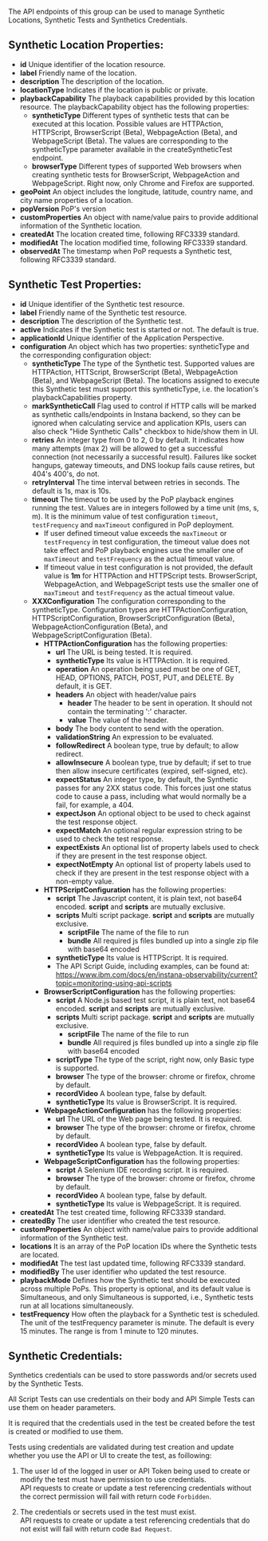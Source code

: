 The API endpoints of this group can be used to manage Synthetic Locations, Synthetic Tests and Synthetics Credentials. 

## Synthetic Location Properties:
- **id** Unique identifier of the location resource.
- **label** Friendly name of the location.
- **description** The description of the location.
- **locationType** Indicates if the location is public or private.
- **playbackCapability** The playback capabilities provided by this location resource.
  The playbackCapability object has the following properties: 
  - **syntheticType** Different types of synthetic tests that can be executed at this location. 
    Possible values are HTTPAction, HTTPScript, BrowserScript (Beta), WebpageAction (Beta), and WebpageScript (Beta). 
    The values are corresponding to the syntheticType parameter available in the createSyntheticTest endpoint.
  - **browserType** Different types of supported Web browsers when creating synthetic tests for BrowserScript, WebpageAction and WebpageScript.
    Right now, only Chrome and Firefox are supported. 
- **geoPoint** An object includes the longitude, latitude, country name, and city name properties of a location. 
- **popVersion** PoP's version
- **customProperties** An object with name/value pairs to provide additional information of the Synthetic location.
- **createdAt** The location created time, following RFC3339 standard.
- **modifiedAt** The location modified time, following RFC3339 standard.
- **observedAt** The timestamp when PoP requests a Synthetic test, following RFC3339 standard.

## Synthetic Test Properties:
- **id** Unique identifier of the Synthetic test resource.
- **label** Friendly name of the Synthetic test resource.
- **description** The description of the Synthetic test.
- **active** Indicates if the Synthetic test is started or not. The default is true.
- **applicationId** Unique identifier of the Application Perspective.
- **configuration** An object which has two properties: syntheticType and the corresponding configuration object:
    - **syntheticType** The type of the Synthetic test. Supported values are HTTPAction, HTTScript, BrowserScript (Beta), WebpageAction (Beta),
      and WebpageScript (Beta). The locations assigned to execute this Synthetic
      test must support this syntheticType, i.e. the location's playbackCapabilities property.
    - **markSyntheticCall** Flag used to control if HTTP calls will be marked as synthetic calls/endpoints in Instana backend, so they can be ignored when calculating service and application KPIs, users can also check "Hide Synthetic Calls" checkbox to hide/show them in UI.
    - **retries** An integer type from 0 to 2, 0 by default.
      It indicates how many attempts (max 2) will be allowed
      to get a successful connection (not necessarily a successful result).
      Failures like socket hangups, gateway timeouts, and DNS lookup fails cause retires, but 404's 400's, do not.
    - **retryInterval** The time interval between retries in seconds. The default is 1s, max is 10s.
    - **timeout** The timeout to be used by the PoP playback engines running the test. Values are in integers followed by a time unit (ms, s, m). 
      It is the minimum value of test configuration `timeout`, `testFrequency` and `maxTimeout` configured in PoP deployment.
        - If user defined timeout value exceeds the `maxTimeout` or `testFrequency` in test configuration, the timeout value does not take effect 
          and PoP playback engines use the smaller one of `maxTimeout` and `testFrequency` as the actual timeout value.
        - If timeout value in test configuration is not provided, the default value is **1m** for HTTPAction and HTTPScript tests. 
          BrowserScript, WebpageAction, and WebpageScript tests use the smaller one of `maxTimeout` and `testFrequency` as the actual timeout value.
    - **XXXConfiguration** The configuration corresponding to the syntheticType. Configuration types are HTTPActionConfiguration, HTTPScriptConfiguration,
      BrowserScriptConfiguration (Beta), WebpageActionConfiguration (Beta), and WebpageScriptConfiguration (Beta). 
        - **HTTPActionConfiguration** has the following properties:
            - **url** The URL is being tested. It is required.
            - **syntheticType** Its value is HTTPAction. It is required.
            - **operation** An operation being used must be one of GET, HEAD, OPTIONS, PATCH, POST, PUT, and DELETE. By default, it is GET.
            - **headers** An object with header/value pairs
                - **header** The header to be sent in operation. It should not contain the terminating ':' character.
                - **value** The value of the header.
            - **body** The body content to send with the operation.
            - **validationString** An expression to be evaluated.
            - **followRedirect** A boolean type, true by default; to allow redirect.
            - **allowInsecure** A boolean type,  true by default; if set to true then allow insecure certificates
              (expired, self-signed, etc).
            - **expectStatus** An integer type, by default, the Synthetic passes for any 2XX status code.
              This forces just one status code to cause a pass, including what would normally be a fail, for example, a 404.
            - **expectJson** An optional object to be used to check against the test response object.
            - **expectMatch** An optional regular expression string to be used to check the test response.
            - **expectExists** An optional list of property labels used to check if they are present in the test response object.
            - **expectNotEmpty** An optional list of property labels used to check if they are present in the test response object with a non-empty value.
        - **HTTPScriptConfiguration** has the following properties:
          - **script** The Javascript content, it is plain text, not base64 encoded. **script** and **scripts** are mutually exclusive.
          - **scripts** Multi script package. **script** and **scripts** are mutually exclusive.
              - **scriptFile** The name of the file to run
              - **bundle** All required js files bundled up into a single zip file with base64 encoded
          - **syntheticType** Its value is HTTPScript. It is required.
          - The API Script Guide, including examples, can be found at: https://www.ibm.com/docs/en/instana-observability/current?topic=monitoring-using-api-scripts
        - **BrowserScriptConfiguration** has the following properties:
          - **script** A Node.js based test script, it is plain text, not base64 encoded. **script** and **scripts** are mutually exclusive.
          - **scripts** Multi script package. **script** and **scripts** are mutually exclusive.
              - **scriptFile** The name of the file to run
              - **bundle** All required js files bundled up into a single zip file with base64 encoded
          - **scriptType** The type of the script, right now, only Basic type is supported. 
          - **browser** The type of the browser: chrome or firefox, chrome by default.
          - **recordVideo** A boolean type, false by default.
          - **syntheticType** Its value is BrowserScript. It is required.
        - **WebpageActionConfiguration** has the following properties:
          - **url** The URL of the Web page being tested. It is required.
          - **browser** The type of the browser: chrome or firefox, chrome by default.
          - **recordVideo** A boolean type, false by default.
          - **syntheticType** Its value is WebpageAction. It is required.
        - **WebpageScriptConfiguration** has the following properties:
          - **script** A Selenium IDE recording script. It is required.
          - **browser** The type of the browser: chrome or firefox, chrome by default.
          - **recordVideo** A boolean type, false by default.
          - **syntheticType** Its value is WebpageScript. It is required.
- **createdAt** The test created time, following RFC3339 standard.
- **createdBy** The user identifier who created the test resource.
- **customProperties** An object with name/value pairs to provide additional information of the Synthetic test.
- **locations** It is an array of the PoP location IDs where the Synthetic tests are located.
- **modifiedAt** The test last updated time, following RFC3339 standard.
- **modifiedBy** The user identifier who updated the test resource.
- **playbackMode** Defines how the Synthetic test should be executed across multiple
  PoPs. This property is optional, and its default value is Simultaneous, and only Simultaneous is supported, i.e.,
  Synthetic tests run at all locations simultaneously. 
- **testFrequency** How often the playback for a Synthetic test is scheduled. The unit of the testFrequency parameter is minute.
  The default is every 15 minutes. The range is from 1 minute to 120 minutes.

## Synthetic Credentials:

Synthetics credentials can be used to store passwords and/or secrets used by the Synthetic Tests.

All Script Tests can use credentials on their body and API Simple Tests can use them on header parameters.

It is required that the credentials used in the test be created before the test is created or modified to use them.

Tests using credentials are validated during test creation and update whether you use the API or UI to create the test, as foillowing:

1. The user Id of the logged in user or API Token being used to create or modify the test must have permission to use credentials.  
  API requests to create or update a test referencing credentials without the correct permission will fail with return code `Forbidden`.
  

2. The credentials or secrets used in the test must exist.  
  API requests to create or update a test referencing credentials that do not exist will fail with return code `Bad Request`.